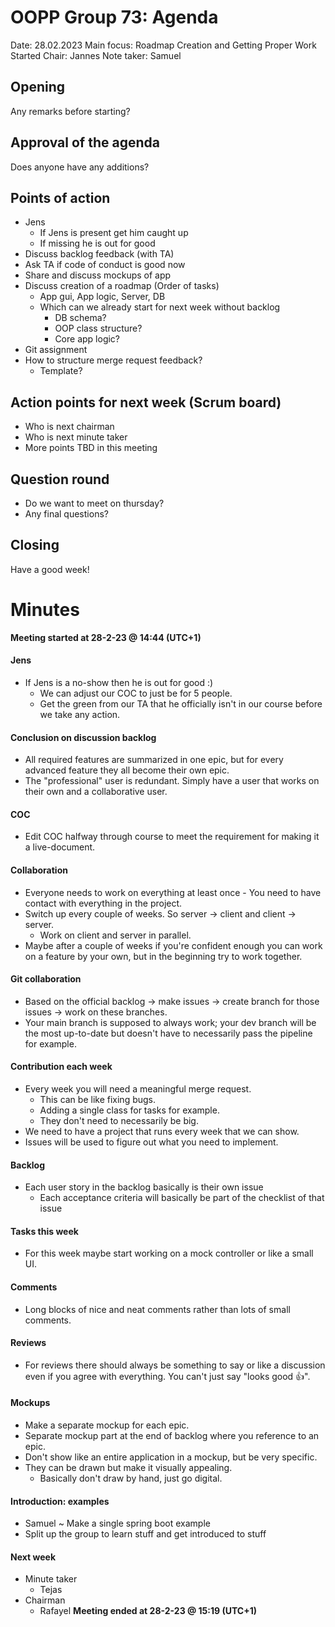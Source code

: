 # OOPP Group 73: Agenda

Date:           28.02.2023
Main focus:     Roadmap Creation and Getting Proper Work Started
Chair:          Jannes
Note taker:     Samuel

## Opening

Any remarks before starting?

## Approval of the agenda

Does anyone have any additions?

## Points of action

- Jens
    - If Jens is present get him caught up
    - If missing he is out for good
- Discuss backlog feedback (with TA)
- Ask TA if code of conduct is good now
- Share and discuss mockups of app
- Discuss creation of a roadmap (Order of tasks)
    - App gui, App logic, Server, DB
    - Which can we already start for next week without backlog
        - DB schema?
        - OOP class structure?
        - Core app logic?
- Git assignment
- How to structure merge request feedback?
    - Template?
## Action points for next week (Scrum board)

- Who is next chairman
- Who is next minute taker
- More points TBD in this meeting

## Question round

- Do we want to meet on thursday?
- Any final questions?

## Closing

Have a good week!

# Minutes

**Meeting started at 28-2-23 @ 14:44 (UTC+1)**
#### Jens
- If Jens is a no-show then he is out for good :)
	- We can adjust our COC to just be for 5 people.
	- Get the green from our TA that he officially isn't in our course before we take any action.

#### Conclusion on discussion backlog
- All required features are summarized in one epic, but for every advanced feature they all become their own epic.
- The "professional" user is redundant. Simply have a user that works on their own and a collaborative user.

#### COC
- Edit COC halfway through course to meet the requirement for making it a live-document.

#### Collaboration
- Everyone needs to work on everything at least once - You need to have contact with everything in the project.
- Switch up every couple of weeks. So server -> client and client -> server.
	- Work on client and server in parallel.
- Maybe after a couple of weeks if you're confident enough you can work on a feature by your own, but in the beginning try to work together.

#### Git collaboration
- Based on the official backlog -> make issues -> create branch for those issues -> work on these branches.
- Your main branch is supposed to always work; your dev branch will be the most up-to-date but doesn't have to necessarily pass the pipeline for example. 

#### Contribution each week
- Every week you will need a meaningful merge request.
	- This can be like fixing bugs.
	- Adding a single class for tasks for example.
	- They don't need to necessarily be big.
- We need to have a project that runs every week that we can show.
- Issues will be used to figure out what you need to implement.

#### Backlog
- Each user story in the backlog basically is their own issue
	- Each acceptance criteria will basically be part of the checklist of that issue
	
#### Tasks this week
- For this week maybe start working on a mock controller or like a small UI.

#### Comments
- Long blocks of nice and neat comments rather than lots of small comments.

#### Reviews
- For reviews there should always be something to say or like a discussion even if you agree with everything. You can't just say "looks good 👍".

#### Mockups
- Make a separate mockup for each epic.
- Separate mockup part at the end of backlog where you reference to an epic.
- Don't show like an entire application in a mockup, but be very specific.
- They can be drawn but make it visually appealing.
	- Basically don't draw by hand, just go digital.
#### Introduction: examples
- Samuel ~ Make a single spring boot example
- Split up the group to learn stuff and get introduced to stuff

#### Next week
- Minute taker
	- Tejas
- Chairman
	- Rafayel
**Meeting ended at 28-2-23 @ 15:19 (UTC+1)**

